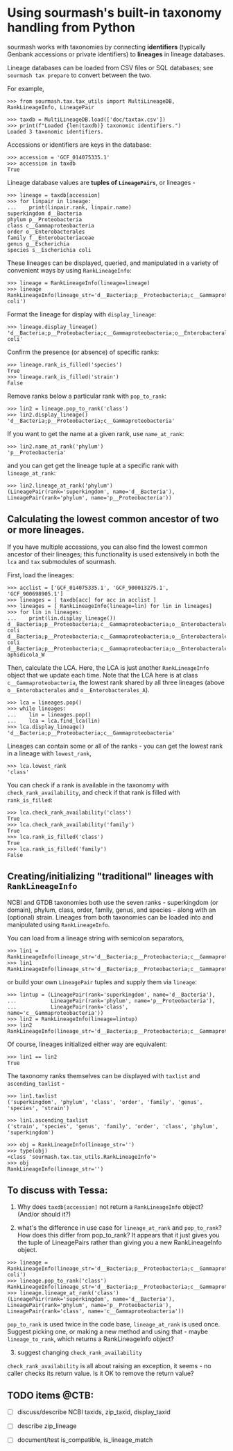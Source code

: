 # Using sourmash's built-in taxonomy handling from Python

sourmash works with taxonomies by connecting **identifiers** (typically
Genbank accessions or private identifiers) to **lineages** in lineage
databases.

Lineage databases can be loaded from CSV files or SQL databases; see
`sourmash tax prepare` to convert between the two.

For example,

~~~
>>> from sourmash.tax.tax_utils import MultiLineageDB, RankLineageInfo, LineagePair

>>> taxdb = MultiLineageDB.load(['doc/taxtax.csv'])
>>> print(f"Loaded {len(taxdb)} taxonomic identifiers.")
Loaded 3 taxonomic identifiers.

~~~

Accessions or identifiers are keys in the database:

~~~
>>> accession = 'GCF_014075335.1'
>>> accession in taxdb
True

~~~

Lineage database values are **tuples of `LineagePairs`**, or lineages -

~~~
>>> lineage = taxdb[accession]
>>> for linpair in lineage:
...    print(linpair.rank, linpair.name)
superkingdom d__Bacteria
phylum p__Proteobacteria
class c__Gammaproteobacteria
order o__Enterobacterales
family f__Enterobacteriaceae
genus g__Escherichia
species s__Escherichia coli

~~~

These lineages can be displayed, queried, and manipulated in a variety
of convenient ways by using `RankLineageInfo`:

~~~
>>> lineage = RankLineageInfo(lineage=lineage)
>>> lineage
RankLineageInfo(lineage_str='d__Bacteria;p__Proteobacteria;c__Gammaproteobacteria;o__Enterobacterales;f__Enterobacteriaceae;g__Escherichia;s__Escherichia coli')

~~~

Format the lineage for display with `display_lineage`:

~~~
>>> lineage.display_lineage()
'd__Bacteria;p__Proteobacteria;c__Gammaproteobacteria;o__Enterobacterales;f__Enterobacteriaceae;g__Escherichia;s__Escherichia coli'

~~~

Confirm the presence (or absence) of specific ranks:

~~~
>>> lineage.rank_is_filled('species')
True
>>> lineage.rank_is_filled('strain')
False

~~~

Remove ranks below a particular rank with `pop_to_rank`:

~~~
>>> lin2 = lineage.pop_to_rank('class')
>>> lin2.display_lineage()
'd__Bacteria;p__Proteobacteria;c__Gammaproteobacteria'

~~~

If you want to get the name at a given rank, use `name_at_rank`:
~~~
>>> lin2.name_at_rank('phylum')
'p__Proteobacteria'

~~~

and you can get get the lineage tuple at a specific rank with
`lineage_at_rank`:

~~~
>>> lin2.lineage_at_rank('phylum')
(LineagePair(rank='superkingdom', name='d__Bacteria'), LineagePair(rank='phylum', name='p__Proteobacteria'))

~~~

## Calculating the lowest common ancestor of two or more lineages.

If you have multiple accessions, you can also find the lowest common
ancestor of their lineages; this functionality is used extensively in
both the `lca` and `tax` submodules of sourmash.

First, load the lineages:
~~~
>>> acclist = ['GCF_014075335.1', 'GCF_900013275.1', 'GCF_900698905.1']
>>> lineages = [ taxdb[acc] for acc in acclist ]
>>> lineages = [ RankLineageInfo(lineage=lin) for lin in lineages]
>>> for lin in lineages:
...    print(lin.display_lineage())
d__Bacteria;p__Proteobacteria;c__Gammaproteobacteria;o__Enterobacterales;f__Enterobacteriaceae;g__Escherichia;s__Escherichia coli
d__Bacteria;p__Proteobacteria;c__Gammaproteobacteria;o__Enterobacterales;f__Enterobacteriaceae;g__Escherichia;s__Escherichia coli
d__Bacteria;p__Proteobacteria;c__Gammaproteobacteria;o__Enterobacterales_A;f__Enterobacteriaceae_A;g__Buchnera;s__Buchnera aphidicola_W

~~~

Then, calculate the LCA. Here, the LCA is just another `RankLineageInfo`
object that we update each time. Note that the LCA here is at class
`c__Gammaproteobacteria`, the lowest rank shared by all three lineages
(above `o__Enterobacterales` and `o__Enterobacterales_A`).

~~~
>>> lca = lineages.pop()
>>> while lineages:
...    lin = lineages.pop()
...    lca = lca.find_lca(lin)
>>> lca.display_lineage()
'd__Bacteria;p__Proteobacteria;c__Gammaproteobacteria'

~~~

Lineages can contain some or all of the ranks - you can get the
lowest rank in a lineage with `lowest_rank`,
~~~
>>> lca.lowest_rank
'class'

~~~

You can check if a rank is available in the taxonomy with
`check_rank_availability`, and check if that rank is filled with
`rank_is_filled`:

~~~
>>> lca.check_rank_availability('class')
True
>>> lca.check_rank_availability('family')
True
>>> lca.rank_is_filled('class')
True
>>> lca.rank_is_filled('family')
False

~~~

## Creating/initializing "traditional" lineages with `RankLineageInfo`

NCBI and GTDB taxonomies both use the seven ranks - superkingdom
(or domain), phylum, class, order, family, genus, and species - along
with an (optional) strain. Lineages from both taxonomies can be
loaded into and manipulated using `RankLineageInfo`.

You can load from a lineage string with semicolon separators,

~~~
>>> lin1 = RankLineageInfo(lineage_str='d__Bacteria;p__Proteobacteria;c__Gammaproteobacteria')
>>> lin1
RankLineageInfo(lineage_str='d__Bacteria;p__Proteobacteria;c__Gammaproteobacteria')

~~~

or build your own `LineagePair` tuples and supply them via `lineage`:
~~~
>>> lintup = (LineagePair(rank='superkingdom', name='d__Bacteria'),
...           LineagePair(rank='phylum', name='p__Proteobacteria'),
...           LineagePair(rank='class', name='c__Gammaproteobacteria'))
>>> lin2 = RankLineageInfo(lineage=lintup)
>>> lin2
RankLineageInfo(lineage_str='d__Bacteria;p__Proteobacteria;c__Gammaproteobacteria')

~~~

Of course, lineages initialized either way are equivalent:

~~~
>>> lin1 == lin2
True

~~~

The taxonomy ranks themselves can be displayed with `taxlist` and
`ascending_taxlist` -

~~~
>>> lin1.taxlist
('superkingdom', 'phylum', 'class', 'order', 'family', 'genus', 'species', 'strain')

>>> lin1.ascending_taxlist
('strain', 'species', 'genus', 'family', 'order', 'class', 'phylum', 'superkingdom')

~~~

~~~
>>> obj = RankLineageInfo(lineage_str='')
>>> type(obj)
<class 'sourmash.tax.tax_utils.RankLineageInfo'>
>>> obj
RankLineageInfo(lineage_str='')

~~~

## To discuss with Tessa:

1. Why does `taxdb[accession]` not return a `RankLineageInfo` object?
(And/or should it?)

2. what's the difference in use case for `lineage_at_rank` and `pop_to_rank`? How does this differ from pop_to_rank? It appears that it just gives you the tuple of LineagePairs rather than giving you a new RankLineageInfo object.

~~~
>>> lineage = RankLineageInfo(lineage_str='d__Bacteria;p__Proteobacteria;c__Gammaproteobacteria;o__Enterobacterales;f__Enterobacteriaceae;g__Escherichia;s__Escherichia coli')
>>> lineage.pop_to_rank('class')
RankLineageInfo(lineage_str='d__Bacteria;p__Proteobacteria;c__Gammaproteobacteria')
>>> lineage.lineage_at_rank('class')
(LineagePair(rank='superkingdom', name='d__Bacteria'), LineagePair(rank='phylum', name='p__Proteobacteria'), LineagePair(rank='class', name='c__Gammaproteobacteria'))

~~~

`pop_to_rank` is used twice in the code base, `lineage_at_rank` is
used once.  Suggest picking one, or making a new method and using
that - maybe `lineage_to_rank`, which returns a RankLineageInfo
object?

3. suggest changing `check_rank_availability`

`check_rank_availability` is all about raising an exception, it seems -
no caller checks its return value. Is it OK to remove the return value?

## TODO items @CTB:

- [ ] discuss/describe NCBI taxids, zip_taxid, display_taxid
- [ ] describe zip_lineage
- [ ] document/test is_compatible, is_lineage_match

